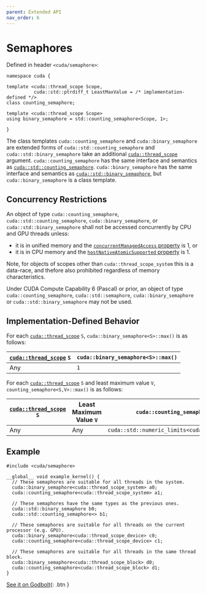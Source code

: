 ```yaml
---
parent: Extended API
nav_order: 6
---
```


# Semaphores

Defined in header `<cuda/semaphore>`:

```cuda
namespace cuda {

template <cuda::thread_scope Scope,
          cuda::std::ptrdiff_t LeastMaxValue = /* implementation-defined */>
class counting_semaphore;

template <cuda::thread_scope Scope>
using binary_semaphore = std::counting_semaphore<Scope, 1>;

}
```

The class templates `cuda::counting_semaphore` and `cuda::binary_semaphore`
  are extended forms of `cuda::std::counting_semaphore` and
  `cuda::std::binary_semaphore` take an additional [`cuda::thread_scope`]
  argument.
`cuda::counting_semaphore` has the same interface and semantics as
  [`cuda::std::counting_semaphore`].
`cuda::binary_semaphore` has the same interface and semantics as
  [`cuda::std::binary_semaphore`], but `cuda::binary_semaphore` is a class
  template.

## Concurrency Restrictions

An object of type `cuda::counting_semaphore`, `cuda::std::counting_semaphore`,
  `cuda::binary_semaphore`, or `cuda::std::binary_semaphore` shall not be
  accessed concurrently by CPU and GPU threads unless:
- it is in unified memory and the [`concurrentManagedAccess` property] is 1, or
- it is in CPU memory and the [`hostNativeAtomicSupported` property] is 1.

Note, for objects of scopes other than `cuda::thread_scope_system` this is a
  data-race, and thefore also prohibited regardless of memory characteristics.

Under CUDA Compute Capability 6 (Pascal) or prior, an object of type
  `cuda::counting_semaphore`, `cuda::std::semaphore`, `cuda::binary_semaphore`
  or `cuda::std::binary_semaphore` may not be used.

## Implementation-Defined Behavior

For each [`cuda::thread_scope`] `S`, `cuda::binary_semaphore<S>::max()` is as
  follows:

| [`cuda::thread_scope`] `S` | `cuda::binary_semaphore<S>::max()` |
|----------------------------|------------------------------------|
| Any                        | `1`                                |

For each [`cuda::thread_scope`] `S` and least maximum value `V`,
  `counting_semaphore<S,V>::max()` is as follows:

| [`cuda::thread_scope`] `S` | Least Maximum Value `V` | `cuda::counting_semaphore<S,V>::max()`                   |
|----------------------------|-------------------------|----------------------------------------------------------|
| Any                        | Any                     | `cuda::std::numeric_limits<cuda::std::ptrdiff_t>::max()` |

## Example

```cuda
#include <cuda/semaphore>

__global__ void example_kernel() {
  // These semaphores are suitable for all threads in the system.
  cuda::binary_semaphore<cuda::thread_scope_system> a0;
  cuda::counting_semaphore<cuda::thread_scope_system> a1;

  // These semaphores have the same types as the previous ones.
  cuda::std::binary_semaphore b0;
  cuda::std::counting_semaphore<> b1;

  // These semaphores are suitable for all threads on the current processor (e.g. GPU).
  cuda::binary_semaphore<cuda::thread_scope_device> c0;
  cuda::counting_semaphore<cuda::thread_scope_device> c1;

  // These semaphores are suitable for all threads in the same thread block.
  cuda::binary_semaphore<cuda::thread_scope_block> d0;
  cuda::counting_semaphore<cuda::thread_scope_block> d1;
}
```

[See it on Godbolt](https://godbolt.org/z/8oqPj9){: .btn }


[`cuda::thread_scope`]: ./thread_scopes.md

[`cuda::std::binary_semaphore`]: https://en.cppreference.com/w/cpp/thread/binary_semaphore
[`cuda::std::counting_semaphore`]: https://en.cppreference.com/w/cpp/thread/counting_semaphore

[`concurrentManagedAccess` property]: https://docs.nvidia.com/cuda/cuda-runtime-api/structcudaDeviceProp.html#structcudaDeviceProp_116f9619ccc85e93bc456b8c69c80e78b
[`hostNativeAtomicSupported` property]: https://docs.nvidia.com/cuda/cuda-runtime-api/structcudaDeviceProp.html#structcudaDeviceProp_1ef82fd7d1d0413c7d6f33287e5b6306f
